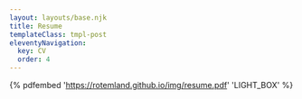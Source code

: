 ```yaml
---
layout: layouts/base.njk
title: Resume
templateClass: tmpl-post
eleventyNavigation:
  key: CV
  order: 4
---
```


 {% pdfembed 'https://rotemland.github.io/img/resume.pdf' 'LIGHT_BOX' %}
